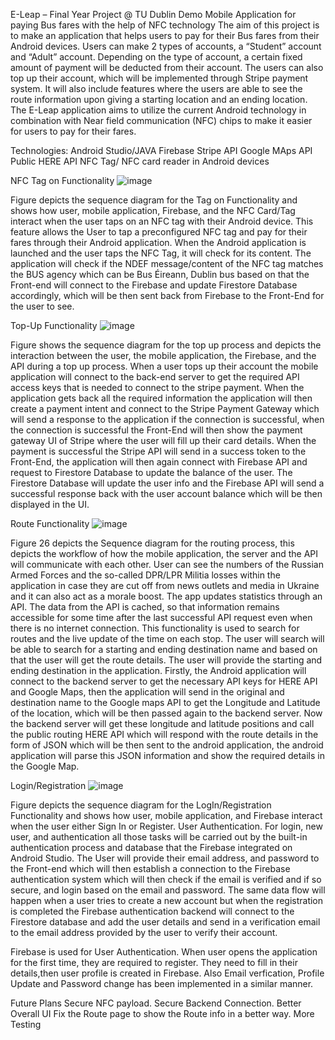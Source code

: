 E-Leap – Final Year Project @ TU Dublin
Demo Mobile Application for paying Bus fares with the help of NFC technology
The aim of this project is to make an application that helps users to pay for their Bus fares from their Android devices. 
Users can make 2 types of accounts, a “Student” account and “Adult” account. Depending on the type of account, a certain fixed amount of payment will be deducted from their account. The users can also top up their account, which will be implemented through Stripe payment system. It will also include features where the users are able to see the route information upon giving a starting location and an ending location. The E-Leap application aims to utilize the current Android technology in combination with Near field communication (NFC) chips to make it easier for users to pay for their fares.

Technologies:
Android Studio/JAVA
Firebase
Stripe API
Google MAps API
Public HERE API
NFC Tag/ NFC card reader in Android devices

NFC Tag on Functionality
![image](https://user-images.githubusercontent.com/56804514/234758656-baf571fb-1577-4c42-a215-ee55caa53abd.png)

Figure depicts the sequence diagram for the Tag on Functionality and shows how user, mobile application, Firebase, and the NFC Card/Tag interact when the user taps on an NFC tag with their Android device.
This feature allows the User to tap a preconfigured NFC tag and pay for their fares through their Android application. 
When the Android application is launched and the user taps the NFC Tag, it will check for its content. The application will check if the NDEF message/content of the NFC tag matches the BUS agency which can be Bus Éireann, Dublin bus based on that the Front-end will connect to the Firebase and update Firestore Database accordingly, which will be then sent back from Firebase to the Front-End for the user to see.

Top-Up Functionality
![image](https://user-images.githubusercontent.com/56804514/234758969-662de89c-a571-4f8e-8d43-90b9b24ed00b.png)

Figure shows the sequence diagram for the top up process and depicts the interaction between the user, the mobile application, the Firebase, and the API during a top up process.
When a user tops up their account the mobile application will connect to the back-end server to get the required API access keys that is needed to connect to the stripe payment. When the application gets back all the required information the application will then create a payment intent and connect to the Stripe Payment Gateway which will send a response to the application if the connection is successful, when the connection is successful the Front-End will then show the payment gateway UI of Stripe where the user will fill up their card details. When the payment is successful the Stripe API will send in a success token to the Front-End, the application will then again connect with Firebase API and request to Firestore Database to update the balance of the user. The Firestore Database will update the user info and the Firebase API will send a successful response back with the user account balance which will be then displayed in the UI.  

Route Functionality
![image](https://user-images.githubusercontent.com/56804514/234759096-32d3a476-1a40-4600-b0f2-636598673ab2.png)

Figure 26 depicts the Sequence diagram for the routing process, this depicts the workflow of how the mobile application, the server and the API will communicate with each other.
User can see the numbers of the Russian Armed Forces and the so-called DPR/LPR Militia losses within the application in case they are cut off from news outlets and media in Ukraine and it can also act as a morale boost. The app updates statistics through an API. The data from the API is cached, so that information remains accessible for some time after the last successful API request even when there is no internet connection.
This functionality is used to search for routes and the live update of the time on each stop. The user will search will be able to search for a starting and ending destination name and based on that the user will get the route details. 
The user will provide the starting and ending destination in the application. Firstly, the Android application will connect to the backend server to get the necessary API keys for HERE API and Google Maps, then the application will send in the original and destination name to the Google maps API to get the Longitude and Latitude of the location, which will be then passed again to the backend server. Now the backend server will get these longitude and latitude positions and call the public routing HERE API which will respond with the route details in the form of JSON which will be then sent to the android application, the android application will parse this JSON information and show the required details in the Google Map.

Login/Registration
![image](https://user-images.githubusercontent.com/56804514/234759233-004963e8-cb11-46a7-9bb6-fbf97e49ca76.png)

Figure depicts the sequence diagram for the LogIn/Registration Functionality and shows how user, mobile application, and  Firebase interact when the user either Sign In or Register.
User Authentication.
For login, new user, and authentication all those tasks will be carried out by the built-in authentication process and database that the Firebase integrated on Android Studio.
The User will provide their email address, and password to the Front-end which will then establish a connection to the Firebase authentication system which will then check if the email is verified and if so secure, and login based on the email and password. 
The same data flow will happen when a user tries to create a new account but when the registration is completed the Firebase authentication backend will connect to the Firestore database and add the user details and send in a verification email to the email address provided by the user to verify their account. 

Firebase is used for User Authentication. When user opens the application for the first time, they are required to register. They need to fill in their details,then user profile is created in Firebase.
Also Email verfication, Profile Update and Password change has been implemented in a similar manner.

Future Plans
Secure NFC payload. 
Secure Backend Connection.
Better Overall UI 
Fix the Route page to show the Route info  in a better way.
More Testing
